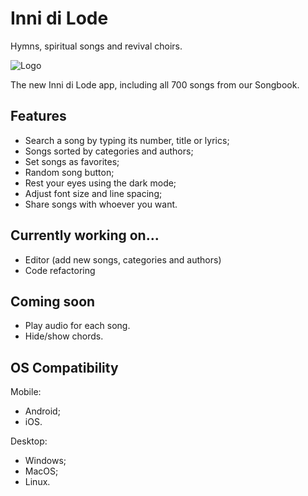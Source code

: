 # Inni di Lode

Hymns, spiritual songs and revival choirs.

![Logo](https://user-images.githubusercontent.com/90036768/220063424-44e3577b-30f1-40be-9adc-4d0968ffde1e.jpg)

The new Inni di Lode app, including all 700 songs from our Songbook.

## Features

- Search a song by typing its number, title or lyrics;
- Songs sorted by categories and authors;
- Set songs as favorites;
- Random song button;
- Rest your eyes using the dark mode;
- Adjust font size and line spacing;
- Share songs with whoever you want.

## Currently working on...

- Editor (add new songs, categories and authors)
- Code refactoring

## Coming soon

- Play audio for each song.
- Hide/show chords.

## OS Compatibility

Mobile:
- Android;
- iOS.

Desktop:
- Windows;
- MacOS;
- Linux.